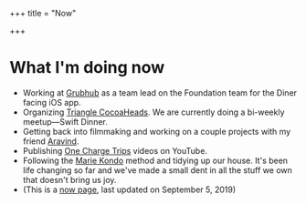+++
title = "Now"

+++
# What I'm doing now

* Working at [Grubhub](https://www.grubhub.com) as a team lead on the Foundation team for the Diner facing iOS app.
* Organizing [Triangle CocoaHeads](https://www.meetup.com/trianglecocoa/). We are currently doing a bi-weekly meetup—Swift Dinner.
* Getting back into filmmaking and working on a couple projects with my friend [Aravind](https://Aravind.media).
* Publishing [One Charge Trips](https://www.youtube.com/channel/UCC8fBUpS6nt3G4jW23PAI0Q) videos on YouTube.
* Following the [Marie Kondo](https://en.m.wikipedia.org/wiki/Marie_Kondo) method and tidying up our house. It's been life changing so far and we've made a small dent in all the stuff we own that doesn't bring us joy.
* (This is a [now page](http://nownownow.com/about), last updated on September 5, 2019)